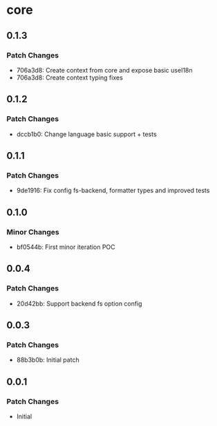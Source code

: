 # core

## 0.1.3

### Patch Changes

- 706a3d8: Create context from core and expose basic useI18n
- 706a3d8: Create context typing fixes

## 0.1.2

### Patch Changes

- dccb1b0: Change language basic support + tests

## 0.1.1

### Patch Changes

- 9de1916: Fix config fs-backend, formatter types and improved tests

## 0.1.0

### Minor Changes

- bf0544b: First minor iteration POC

## 0.0.4

### Patch Changes

- 20d42bb: Support backend fs option config

## 0.0.3

### Patch Changes

- 88b3b0b: Initial patch

## 0.0.1

### Patch Changes

- Initial
